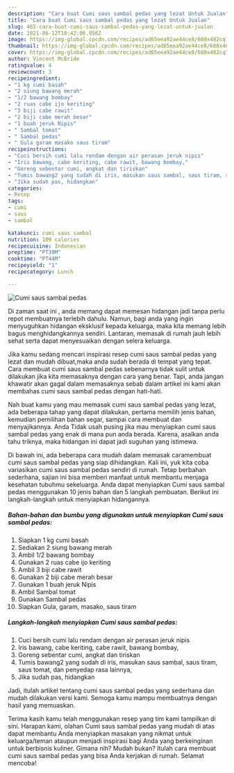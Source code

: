 ```yaml
---
description: "Cara buat Cumi saus sambal pedas yang lezat Untuk Jualan"
title: "Cara buat Cumi saus sambal pedas yang lezat Untuk Jualan"
slug: 465-cara-buat-cumi-saus-sambal-pedas-yang-lezat-untuk-jualan
date: 2021-06-12T10:42:06.956Z
image: https://img-global.cpcdn.com/recipes/ad65eea92ae44ce8/680x482cq70/cumi-saus-sambal-pedas-foto-resep-utama.jpg
thumbnail: https://img-global.cpcdn.com/recipes/ad65eea92ae44ce8/680x482cq70/cumi-saus-sambal-pedas-foto-resep-utama.jpg
cover: https://img-global.cpcdn.com/recipes/ad65eea92ae44ce8/680x482cq70/cumi-saus-sambal-pedas-foto-resep-utama.jpg
author: Vincent McBride
ratingvalue: 4
reviewcount: 3
recipeingredient:
- "1 kg cumi basah"
- "2 siung bawang merah"
- "1/2 bawang bombay"
- "2 ruas cabe ijo keriting"
- "3 biji cabe rawit"
- "2 biji cabe merah besar"
- "1 buah jeruk Nipis"
- " Sambal tomat"
- " Sambal pedas"
- " Gula garam masako saus tiram"
recipeinstructions:
- "Cuci bersih cumi lalu rendam dengan air perasan jeruk nipis"
- "Iris bawang, cabe keriting, cabe rawit, bawang bombay,"
- "Goreng sebentar cumi, angkat dan tiriskan"
- "Tumis bawang2 yang sudah di iris, masukan saus sambal, saus tiram, saus tomat, dan penyedap rasa lainnya,"
- "Jika sudah pas, hidangkan"
categories:
- Resep
tags:
- cumi
- saus
- sambal

katakunci: cumi saus sambal 
nutrition: 109 calories
recipecuisine: Indonesian
preptime: "PT39M"
cooktime: "PT44M"
recipeyield: "1"
recipecategory: Lunch

---
```



![Cumi saus sambal pedas](https://img-global.cpcdn.com/recipes/ad65eea92ae44ce8/680x482cq70/cumi-saus-sambal-pedas-foto-resep-utama.jpg)

Di zaman  saat ini , anda memang dapat memesan hidangan jadi tanpa perlu repot membuatnya terlebih dahulu. Namun, bagi anda yang ingin menyuguhkan hidangan eksklusif kepada keluarga, maka kita memang lebih bagus menghidangkannya sendiri. Lantaran, memasak di rumah jauh lebih sehat serta dapat menyesuaikan dengan selera keluarga.

Jika kamu sedang mencari inspirasi resep cumi saus sambal pedas yang lezat dan mudah dibuat,maka anda sudah berada di tempat yang tepat. Cara membuat cumi saus sambal pedas  sebenarnya tidak sulit untuk dilakukan jika kita memasaknya dengan cara yang benar. Tapi, anda jangan khawatir akan gagal dalam memasaknya 
sebab dalam artikel ini kami akan membahas cumi saus sambal pedas dengan hati-hati.  



Nah buat kamu yang mau memasak cumi saus sambal pedas yang lezat, ada beberapa tahap yang dapat dilakukan, pertama memilih jenis bahan, kemudian pemilihan bahan segar, sampai cara membuat dan menyajikannya. Anda Tidak usah pusing jika mau menyiapkan cumi saus sambal pedas yang enak di mana pun anda berada. Karena, asalkan anda  tahu triknya, maka hidangan ini dapat jadi suguhan yang istimewa.

Di bawah ini, ada beberapa cara mudah dalam memasak caramembuat cumi saus sambal pedas yang siap dihidangkan. Kali ini, yuk kita coba variasikan cumi saus sambal pedas sendiri di rumah. Tetap berbahan sederhana, sajian ini bisa memberi manfaat untuk membantu menjaga kesehatan tubuhmu sekeluarga. Anda dapat menyiapkan Cumi saus sambal pedas menggunakan 10 jenis bahan dan 5 langkah pembuatan. Berikut ini langkah-langkah untuk menyiapkan hidangannya.

<!--inarticleads1-->

##### Bahan-bahan dan bumbu yang digunakan untuk menyiapkan Cumi saus sambal pedas:

1. Siapkan 1 kg cumi basah
1. Sediakan 2 siung bawang merah
1. Ambil 1/2 bawang bombay
1. Gunakan 2 ruas cabe ijo keriting
1. Ambil 3 biji cabe rawit
1. Gunakan 2 biji cabe merah besar
1. Gunakan 1 buah jeruk Nipis
1. Ambil  Sambal tomat
1. Gunakan  Sambal pedas
1. Siapkan  Gula, garam, masako, saus tiram




<!--inarticleads2-->

##### Langkah-langkah menyiapkan Cumi saus sambal pedas:

1. Cuci bersih cumi lalu rendam dengan air perasan jeruk nipis
1. Iris bawang, cabe keriting, cabe rawit, bawang bombay,
1. Goreng sebentar cumi, angkat dan tiriskan
1. Tumis bawang2 yang sudah di iris, masukan saus sambal, saus tiram, saus tomat, dan penyedap rasa lainnya,
1. Jika sudah pas, hidangkan




Jadi, itulah artikel tentang  cumi saus sambal pedas  yang sederhana dan mudah dilakukan versi kami. Semoga kamu mampu membuatnya dengan hasil yang memuaskan. 

Terima kasih kamu telah menggunakan resep yang tim kami tampilkan di sini. Harapan kami, olahan  Cumi saus sambal pedas yang mudah di atas dapat membantu Anda menyiapkan masakan yang nikmat untuk keluarga/teman ataupun menjadi inspirasi bagi Anda yang berkeinginan untuk berbisnis kuliner. Gimana nih? Mudah bukan? Itulah cara membuat cumi saus sambal pedas yang bisa Anda kerjakan di rumah. Selamat mencoba!

